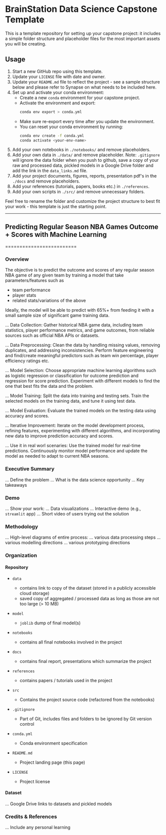 # BrainStation Data Science Capstone Template

This is a template repository for setting up your capstone project: it includes a simple folder structure and placeholder files for the most important assets you will be creating.

## Usage

1. Start a new GitHub repo using this template.
2. Update your `LICENSE` file with date and owner.
3. Update your `README.md` file to reflect the project - see a sample structure below and please refer to Synapse on what needs to be included here. 
4. Set up and activate your conda environment:
    - Create a new `conda` environment for your capstone project.
    - Activate the environment and export:
        ```bash
        conda env export > conda.yml
        ```
    - Make sure re-export every time after you update the environment.
    - You can reset your conda environment by running:
        ```bash
        conda env create -f conda.yml
        conda activate <your-env-name>
        ```
5. Add your own notebooks in `./notebooks/` and remove placeholders.
6. Add your own data in `./data/` and remove placeholder. Note: `.gitignore` will ignore the data folder when you push to github, save a copy of your raw and processed data, pickled models in a Google Drive folder and add the link in the `data_links.md` file.
7. Add your project documents, figures, reports, presentation pdf's in the `./docs` and remove placeholders.
8. Add your references (tutorials, papers, books etc.) in `./references`. 
9. Add your own scripts in `./src/` and remove unnecessary folders.

Feel free to rename the folder and customize the project structure to best fit your work - this template is just the starting point.

------------------------------------------------------------------------------

## Predicting Regular Season NBA Games Outcome + Scores with Machine Learning
=========================

### Overview
The objective is to predict the outcome and scores of any regular season NBA game of any given team by training a model that take parameters/features such as 
 - team performance
 - player stats
 - related stats/variations of the above

Ideally, the model will be able to predict with 65%+ from feeding it with a small sample size of significant game training data.

... Data Collection: Gather historical NBA game data, including team statistics, player performance metrics, and game outcomes, from reliable sources such as official NBA APIs or datasets.

... Data Preprocessing: Clean the data by handling missing values, removing duplicates, and addressing inconsistencies. Perform feature engineering and find/create meaningful predictors such as team win percentage, player efficiency ratings etc.

... Model Selection: Choose appropriate machine learning algorithms such as logistic regression or classification for outcome prediction and regression for score prediction. Experiment with different models to find the one that best fits the data and the problem.

... Model Training: Split the data into training and testing sets. Train the selected models on the training data, and tune it using test data.

... Model Evaluation: Evaluate the trained models on the testing data using accuracy and scores.

... Iterative Improvement: Iterate on the model development process, refining features, experimenting with different algorithms, and incorporating new data to improve prediction accuracy and scores.

... Use it in real worl scenaries: Use the trained model for real-time predictions. Continuously monitor model performance and update the model as needed to adapt to current NBA seasons.

### Executive Summary

... Define the problem
... What is the data science opportunity
... Key takeaways

### Demo

... Show your work:
...     Data visualizations
...     Interactive demo (e.g., `streamlit` app)
...     Short video of users trying out the solution


### Methodology

... High-level diagrams of entire process:
...     various data processing steps
...     various modelling directions
...     various prototyping directions


### Organization

#### Repository 

* `data` 
    - contains link to copy of the dataset (stored in a publicly accessible cloud storage)
    - saved copy of aggregated / processed data as long as those are not too large (> 10 MB)

* `model`
    - `joblib` dump of final model(s)

* `notebooks`
    - contains all final notebooks involved in the project

* `docs`
    - contains final report, presentations which summarize the project

* `references`
    - contains papers / tutorials used in the project

* `src`
    - Contains the project source code (refactored from the notebooks)

* `.gitignore`
    - Part of Git, includes files and folders to be ignored by Git version control

* `conda.yml`
    - Conda environment specification

* `README.md`
    - Project landing page (this page)

* `LICENSE`
    - Project license

#### Dataset

... Google Drive links to datasets and pickled models

### Credits & References

... Include any personal learning
